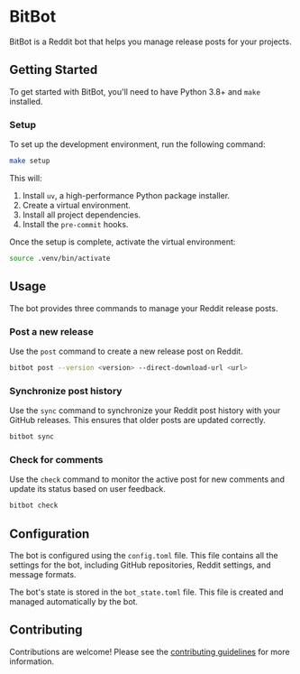 # BitBot

BitBot is a Reddit bot that helps you manage release posts for your projects.

## Getting Started

To get started with BitBot, you'll need to have Python 3.8+ and `make` installed.

### Setup

To set up the development environment, run the following command:

```bash
make setup
```

This will:

1.  Install `uv`, a high-performance Python package installer.
2.  Create a virtual environment.
3.  Install all project dependencies.
4.  Install the `pre-commit` hooks.

Once the setup is complete, activate the virtual environment:

```bash
source .venv/bin/activate
```

## Usage

The bot provides three commands to manage your Reddit release posts.

### Post a new release

Use the `post` command to create a new release post on Reddit.

```bash
bitbot post --version <version> --direct-download-url <url>
```

### Synchronize post history

Use the `sync` command to synchronize your Reddit post history with your GitHub releases. This ensures that older posts are updated correctly.

```bash
bitbot sync
```

### Check for comments

Use the `check` command to monitor the active post for new comments and update its status based on user feedback.

```bash
bitbot check
```

## Configuration

The bot is configured using the `config.toml` file. This file contains all the settings for the bot, including GitHub repositories, Reddit settings, and message formats.

The bot's state is stored in the `bot_state.toml` file. This file is created and managed automatically by the bot.

## Contributing

Contributions are welcome! Please see the [contributing guidelines](CONTRIBUTING.md) for more information.
